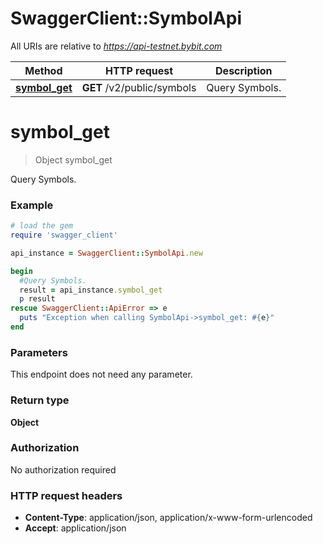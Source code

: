 # SwaggerClient::SymbolApi

All URIs are relative to *https://api-testnet.bybit.com*

Method | HTTP request | Description
------------- | ------------- | -------------
[**symbol_get**](SymbolApi.md#symbol_get) | **GET** /v2/public/symbols | Query Symbols.


# **symbol_get**
> Object symbol_get

Query Symbols.

### Example
```ruby
# load the gem
require 'swagger_client'

api_instance = SwaggerClient::SymbolApi.new

begin
  #Query Symbols.
  result = api_instance.symbol_get
  p result
rescue SwaggerClient::ApiError => e
  puts "Exception when calling SymbolApi->symbol_get: #{e}"
end
```

### Parameters
This endpoint does not need any parameter.

### Return type

**Object**

### Authorization

No authorization required

### HTTP request headers

 - **Content-Type**: application/json, application/x-www-form-urlencoded
 - **Accept**: application/json



